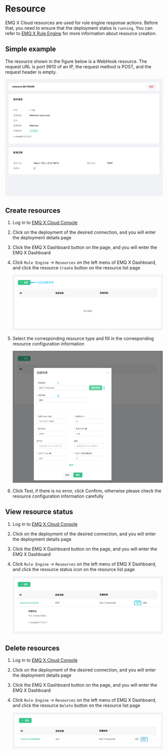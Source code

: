 # Resource

EMQ X Cloud resources are used for rule engine response actions. Before that, you need to ensure that the deployment status is `running`. You can refer to [EMQ X Rule Engine](https://docs.emqx.net/broker/latest/cn/rule/rule-engine.html) for more information about resource creation.



## Simple example

The resource shown in the figure below is a WebHook resource. The request URL is port 9910 of an IP, the request method is POST, and the request header is empty.

![img](_assets/resource-detail.png)

## Create resources

1. Log in to [EMQ X Cloud Console](https://cloud.emqx.io/console/)

2. Click on the deployment of the desired connection, and you will enter the deployment details page

3. Click the EMQ X Dashboard button on the page, and you will enter the EMQ X Dashboard

4. Click `Rule Engine` → `Resources` on the left menu of EMQ X Dashboard, and click the resource `Create` button on the resource list page

   ![resource-add](./_assets/resource-add.png)

5. Select the corresponding resource type and fill in the corresponding resource configuration information

   ![resource-config](./_assets/resource-config.png)

6. Click Test, if there is no error, click Confirm, otherwise please check the resource configuration information carefully



## View resource status

1. Log in to [EMQ X Cloud Console](https://cloud.emqx.io/console/)

2. Click on the deployment of the desired connection, and you will enter the deployment details page

3. Click the EMQ X Dashboard button on the page, and you will enter the EMQ X Dashboard

4. Click `Rule Engine` → `Resources` on the left menu of EMQ X Dashboard, and click the resource status icon on the resource list page

   ![resource-status](./_assets/resource-status.png)



## Delete resources

1. Log in to [EMQ X Cloud Console](https://cloud.emqx.io/console/)

2. Click on the deployment of the desired connection, and you will enter the deployment details page

3. Click the EMQ X Dashboard button on the page, and you will enter the EMQ X Dashboard

4. Click `Rule Engine` → `Resources` on the left menu of EMQ X Dashboard, and click the resource `Delete` button on the resource list page

   ![resource-delete](./_assets/resource-delete.png)